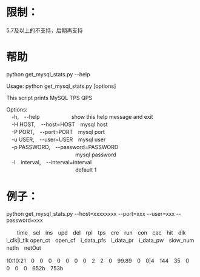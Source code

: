# 限制：
5.7及以上的不支持，后期再支持

# 帮助
python get_mysql_stats.py --help

Usage: python get_mysql_stats.py [options]  
  
This script prints MySQL TPS QPS  
  
Options:  
　-h,　--help　　　　　　show this help message and exit  
　-H HOST,　--host=HOST　mysql host  
　-P PORT,　--port=PORT　mysql port  
　-u USER,　--user=USER　mysql user  
　-p PASSWORD,　--password=PASSWORD  
　　　　　　　　　　　　　mysql password  
　-I　interval,　--interval=interval  
　　　　　　　　　　　　　default 1  
                 
# 例子：
python get_mysql_stats.py --host=xxxxxxxx --port=xxx --user=xxx --password=xxx

　　time　sel　ins　upd　del　rpl　tps　cre　run　con　cac　hit　dlk　i_clk|i_tlk open_ct　open_cf　i_data_pfs　i_data_pr　i_data_pw　slow_num netIn　netOut　
  
10:10:21　0　0　0　0　0　0　0　2　2　0　99.89　0　0|4　144　35　0　0　0　0　652b　753b
